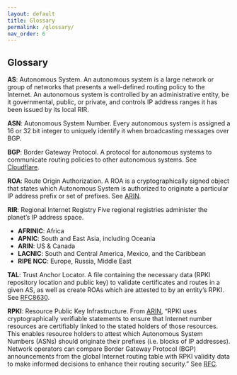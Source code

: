```yaml
---
layout: default
title: Glossary
permalink: /glossary/
nav_order: 6
---
```



## Glossary

**AS**: Autonomous System.
An autonomous system is a large network or group of networks that presents a well-defined routing policy to the Internet. An autonomous system is controlled by an administrative entity, be it governmental, public, or private, and controls IP address ranges it has been issued by its local RIR.

**ASN**: Autonomous System Number.
Every autonomous system is assigned a 16 or 32 bit integer to uniquely identify it when broadcasting messages over BGP.

**BGP**: Border Gateway Protocol.
A protocol for autonomous systems to communicate routing policies to other autonomous systems. See [Cloudflare](https://www.cloudflare.com/learning/security/glossary/what-is-bgp/).

**ROA**: Route Origin Authorization.
A ROA is a cryptographically signed object that states which Autonomous System is authorized to originate a particular IP address prefix or set of prefixes. See [ARIN](https://www.arin.net/resources/manage/rpki/roa_request/).

**RIR**: Regional Internet Registry
Five regional registries administer the planet’s IP address space.
- **AFRINIC**: Africa
- **APNIC**: South and East Asia, including Oceania
- **ARIN**: US & Canada
- **LACNIC**: South and Central America, Mexico, and the Caribbean
- **RIPE NCC**: Europe, Russia, Middle East

**TAL**: Trust Anchor Locator.
A file containing the necessary data (RPKI repository location and public key) to validate certificates and routes in a given AS, as well as create ROAs which are attested to by an entity’s RPKI. See [RFC8630](https://www.rfc-editor.org/rfc/rfc8630).

**RPKI**: Resource Public Key Infrastructure.
From [ARIN](https://www.arin.net/resources/manage/rpki/), “RPKI uses cryptographically verifiable statements to ensure that Internet number resources are certifiably linked to the stated holders of those resources. This enables resource holders to attest which Autonomous System Numbers (ASNs) should originate their prefixes (i.e. blocks of IP addresses). Network operators can compare Border Gateway Protocol (BGP) announcements from the global Internet routing table with RPKI validity data to make informed decisions to enhance their routing security.” See [RFC](https://datatracker.ietf.org/doc/html/rfc6480).
